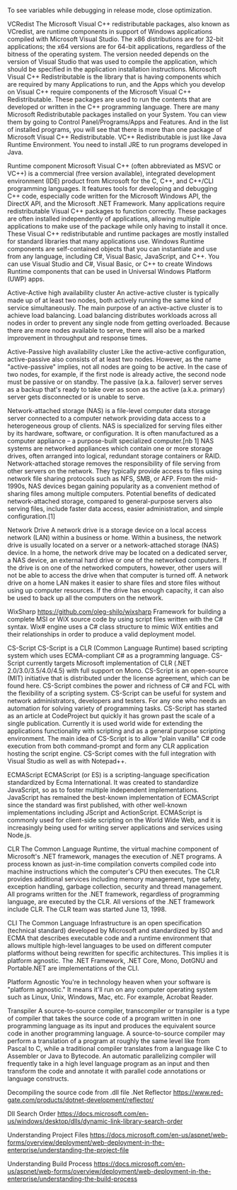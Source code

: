 To see variables while debugging in release mode, close optimization.

VCRedist
The Microsoft Visual C++ redistributable packages, also known as VCredist, 
are runtime components in support of Windows applications compiled with Microsoft Visual Studio. 
The x86 distributions are for 32-bit applications; the x64 versions are for 64-bit applications, regardless 
of the bitness of the operating system. The version needed depends on the version of Visual Studio that 
was used to compile the application, which should be specified in the application installation instructions.
Microsoft Visual C++ Redistributable is the library that is having components which are required by 
many Applications to run, and the Apps which you develop on Visual C++ require components of the Microsoft 
Visual C++ Redistributable. These packages are used to run the contents that are developed or written 
in the C++ programming language. 
There are many Microsoft Redistributable packages installed on your System. You can view them by going 
to Control Panel/Programs/Apps and Features. And in the list of installed programs, you will see that 
there is more than one package of Microsoft Visual C++ Redistributable.
VC++ Redistributable is just like Java Runtime Environment. You need to install JRE to run programs developed in Java.

Runtime component
Microsoft Visual C++ (often abbreviated as MSVC or VC++) is a commercial (free version available), 
integrated development environment (IDE) product from Microsoft for the C, C++, and C++/CLI 
programming languages. It features tools for developing and debugging C++ code, especially code written for the 
Microsoft Windows API, the DirectX API, and the Microsoft .NET Framework.
Many applications require redistributable Visual C++ packages to function correctly. These packages are often installed 
independently of applications, allowing multiple applications to make use of the package while 
only having to install it once. These Visual C++ redistributable and runtime packages are mostly 
installed for standard libraries that many applications use.
Windows Runtime components are self-contained objects that you can instantiate and use from any 
language, including C#, Visual Basic, JavaScript, and C++. You can use Visual Studio and C#, 
Visual Basic, or C++ to create Windows Runtime components that can be used in Universal Windows Platform (UWP) apps.

Active-Active high availability cluster
An active-active cluster is typically made up of at least two nodes, both actively running the same kind of service 
simultaneously. The main purpose of an active-active cluster is to achieve load balancing. Load balancing 
distributes workloads across all nodes in order to prevent any single node from getting overloaded. Because 
there are more nodes available to serve, there will also be a marked improvement in throughput and response times.

Active-Passive high availability cluster
Like the active-active configuration, active-passive also consists of at least two nodes. However, as the name 
"active-passive" implies, not all nodes are going to be active. In the case of two nodes, for example, if the 
first node is already active, the second node must be passive or on standby. The passive (a.k.a. failover) 
server serves as a backup that's ready to take over as soon as the active (a.k.a. primary) server gets 
disconnected or is unable to serve. 

Network-attached storage (NAS) is a file-level computer data storage server connected to a computer network 
providing data access to a heterogeneous group of clients. NAS is specialized for serving files either by its 
hardware, software, or configuration. It is often manufactured as a computer appliance – a purpose-built 
specialized computer.[nb 1] NAS systems are networked appliances which contain one or more storage drives, 
often arranged into logical, redundant storage containers or RAID. Network-attached storage removes the 
responsibility of file serving from other servers on the network. They typically provide access to files 
using network file sharing protocols such as NFS, SMB, or AFP. From the mid-1990s, NAS devices began gaining 
popularity as a convenient method of sharing files among multiple computers. Potential benefits of dedicated 
network-attached storage, compared to general-purpose servers also serving files, include faster data access,
 easier administration, and simple configuration.[1]

Network Drive
A network drive is a storage device on a local access network (LAN) within a business or home. Within a business, 
the network drive is usually located on a server or a network-attached storage (NAS) device. In a home, the 
network drive may be located on a dedicated server, a NAS device, an external hard drive or one of the networked 
computers. If the drive is on one of the networked computers, however, other users will not be able to access 
the drive when that computer is turned off. A network drive on a home LAN makes it easier to share files 
and store files without using up computer resources. If the drive has enough capacity, it can also be used to 
back up all the computers on the network. 

WixSharp
https://github.com/oleg-shilo/wixsharp
Framework for building a complete MSI or WiX source code by using script files written with the C# syntax.
Wix# engine uses a C# class structure to mimic WiX entities and their relationships in order to produce a 
valid deployment model.

CS-Script
CS-Script is a CLR (Common Language Runtime) based scripting system which uses ECMA-compliant C# as a 
programming language. CS-Script currently targets Microsoft implementation of CLR (.NET 2.0/3.0/3.5/4.0/4.5) 
with full support on Mono. CS-Script is an open-source (MIT) initiative that is distributed under the 
license agreement, which can be found here. CS-Script combines the power and richness of C# and FCL with 
the flexibility of a scripting system. CS-Script can be useful for system and network administrators, 
developers and testers. For any one who needs an automation for solving variety of programming tasks. 
CS-Script has started as an article at CodeProject but quickly it has grown past the scale of a single 
publication. Currently it is used world wide for extending the applications functionality with scripting 
and as a general purpose scripting environment. The main idea of CS-Script is to allow "plain vanilla" C# 
code execution from both command-prompt and form any CLR application hosting the script engine. CS-Script 
comes with the full integration with Visual Studio as well as with Notepad++. 

ECMAScript
ECMAScript (or ES) is a scripting-language specification standardized by Ecma International. It was created to 
standardize JavaScript, so as to foster multiple independent implementations. JavaScript has remained the 
best-known implementation of ECMAScript since the standard was first published, with other well-known 
implementations including JScript and ActionScript. ECMAScript is commonly used for client-side scripting 
on the World Wide Web, and it is increasingly being used for writing server applications and services 
using Node.js.

CLR
The Common Language Runtime, the virtual machine component of Microsoft's .NET framework, manages the 
execution of .NET programs. A process known as just-in-time compilation converts compiled code into machine 
instructions which the computer's CPU then executes. The CLR provides additional services including memory 
management, type safety, exception handling, garbage collection, security and thread management. All programs 
written for the .NET framework, regardless of programming language, are executed by the CLR. All versions 
of the .NET framework include CLR. The CLR team was started June 13, 1998.

CLI
The Common Language Infrastructure is an open specification (technical standard) developed by Microsoft 
and standardized by ISO and ECMA that describes executable code and a runtime environment that allows multiple 
high-level languages to be used on different computer platforms without being rewritten for specific 
architectures. This implies it is platform agnostic. The .NET Framework, .NET Core, Mono, DotGNU and 
Portable.NET are implementations of the CLI.

Platform Agnostic
You're in technology heaven when your software is "platform agnostic." It means it'll run on any computer 
operating system such as Linux, Unix, Windows, Mac, etc. For example, Acrobat Reader.

Transpiler
A source-to-source compiler, transcompiler or transpiler is a type of compiler that takes the source code 
of a program written in one programming language as its input and produces the equivalent source code in 
another programming language. A source-to-source compiler may perform a translation of a program at roughly 
the same level like from Pascal to C, while a traditional compiler translates from a language like C to 
Assembler or Java to Bytecode. An automatic parallelizing compiler will frequently take in a high level 
language program as an input and then transform the code and annotate it with parallel code annotations
or language constructs.

Decompiling the source code from .dll file
.Net Reflector
https://www.red-gate.com/products/dotnet-development/reflector/

Dll Search Order
https://docs.microsoft.com/en-us/windows/desktop/dlls/dynamic-link-library-search-order

Understanding Project Files
https://docs.microsoft.com/en-us/aspnet/web-forms/overview/deployment/web-deployment-in-the-enterprise/understanding-the-project-file

Understanding Build Process
https://docs.microsoft.com/en-us/aspnet/web-forms/overview/deployment/web-deployment-in-the-enterprise/understanding-the-build-process
